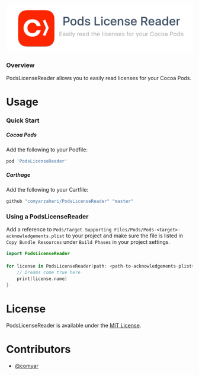 ![](header.png)

### Overview

PodsLicenseReader allows you to easily read licenses for your Cocoa Pods.

# Usage 

### Quick Start

##### Cocoa Pods

Add the following to your Podfile:

```ruby
pod 'PodsLicenseReader'
```
##### Carthage 

Add the following to your Cartfile:

```ruby
github "comyarzaheri/PodsLicenseReader" "master"
```

### Using a PodsLicenseReader

Add a reference to `Pods/Target Supporting Files/Pods/Pods-<target>-acknowledgements.plist` to your project and make sure the file is listed in `Copy Bundle Resources` under `Build Phases` in your project settings.


```swift
import PodsLicenseReader

for license in PodsLicenseReader(path: <path-to-acknowledgements-plist>).getLicenses() {
	// Dreams come true here
	print(license.name)
}
```

# License 

PodsLicenseReader is available under the [MIT License](LICENSE).

# Contributors

* [@comyar](https://github.com/comyar)
